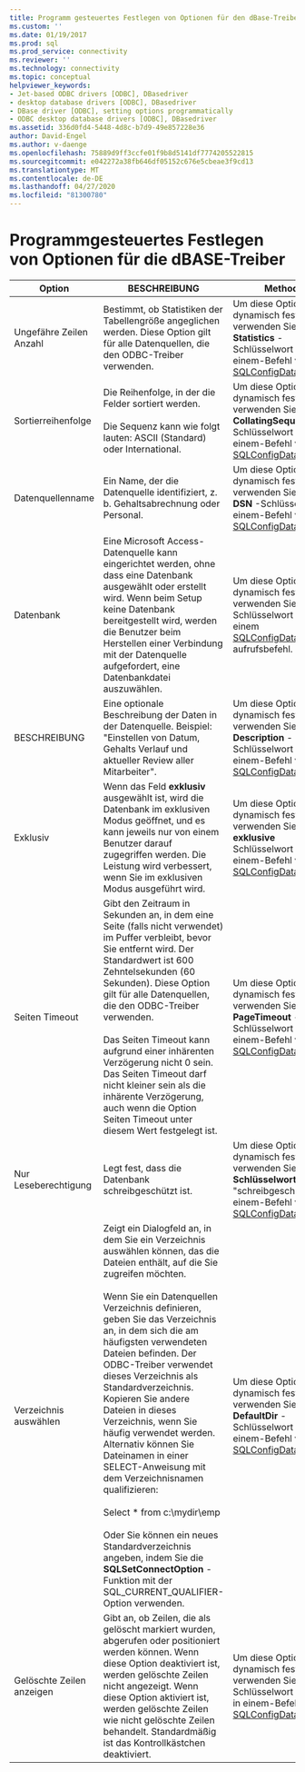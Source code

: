 ```yaml
---
title: Programm gesteuertes Festlegen von Optionen für den dBase-Treiber | Microsoft-Dokumentation
ms.custom: ''
ms.date: 01/19/2017
ms.prod: sql
ms.prod_service: connectivity
ms.reviewer: ''
ms.technology: connectivity
ms.topic: conceptual
helpviewer_keywords:
- Jet-based ODBC drivers [ODBC], DBasedriver
- desktop database drivers [ODBC], DBasedriver
- DBase driver [ODBC], setting options programmatically
- ODBC desktop database drivers [ODBC], DBasedriver
ms.assetid: 336d0fd4-5448-4d8c-b7d9-49e857228e36
author: David-Engel
ms.author: v-daenge
ms.openlocfilehash: 75889d9ff3ccfe01f9b8d5141df7774205522815
ms.sourcegitcommit: e042272a38fb646df05152c676e5cbeae3f9cd13
ms.translationtype: MT
ms.contentlocale: de-DE
ms.lasthandoff: 04/27/2020
ms.locfileid: "81300780"
---
```

# <a name="setting-options-programmatically-for-the-dbase-driver"></a>Programmgesteuertes Festlegen von Optionen für die dBASE-Treiber

|Option|BESCHREIBUNG|Methode|  
|------------|-----------------|------------|  
|Ungefähre Zeilen Anzahl|Bestimmt, ob Statistiken der Tabellengröße angeglichen werden. Diese Option gilt für alle Datenquellen, die den ODBC-Treiber verwenden.|Um diese Option dynamisch festzulegen, verwenden Sie das **Statistics** -Schlüsselwort in einem-Befehl von [SQLConfigDataSource](../../odbc/microsoft/sqlconfigdatasource-dbase-driver.md).|  
|Sortierreihenfolge|Die Reihenfolge, in der die Felder sortiert werden.<br /><br /> Die Sequenz kann wie folgt lauten: ASCII (Standard) oder International.|Um diese Option dynamisch festzulegen, verwenden Sie das **CollatingSequence** -Schlüsselwort in einem-Befehl von [SQLConfigDataSource](../../odbc/microsoft/sqlconfigdatasource-dbase-driver.md).|  
|Datenquellenname|Ein Name, der die Datenquelle identifiziert, z. b. Gehaltsabrechnung oder Personal.|Um diese Option dynamisch festzulegen, verwenden Sie das **DSN** -Schlüsselwort in einem-Befehl von [SQLConfigDataSource](../../odbc/microsoft/sqlconfigdatasource-dbase-driver.md).|  
|Datenbank|Eine Microsoft Access-Datenquelle kann eingerichtet werden, ohne dass eine Datenbank ausgewählt oder erstellt wird. Wenn beim Setup keine Datenbank bereitgestellt wird, werden die Benutzer beim Herstellen einer Verbindung mit der Datenquelle aufgefordert, eine Datenbankdatei auszuwählen.|Um diese Option dynamisch festzulegen, verwenden Sie das Schlüsselwort **DBQ** in einem [SQLConfigDataSource](../../odbc/microsoft/sqlconfigdatasource-dbase-driver.md)-aufrufsbefehl.|  
|BESCHREIBUNG|Eine optionale Beschreibung der Daten in der Datenquelle. Beispiel: "Einstellen von Datum, Gehalts Verlauf und aktueller Review aller Mitarbeiter".|Um diese Option dynamisch festzulegen, verwenden Sie das **Description** -Schlüsselwort in einem-Befehl von [SQLConfigDataSource](../../odbc/microsoft/sqlconfigdatasource-dbase-driver.md).|  
|Exklusiv|Wenn das Feld **exklusiv** ausgewählt ist, wird die Datenbank im exklusiven Modus geöffnet, und es kann jeweils nur von einem Benutzer darauf zugegriffen werden. Die Leistung wird verbessert, wenn Sie im exklusiven Modus ausgeführt wird.|Um diese Option dynamisch festzulegen, verwenden Sie das **exklusive** Schlüsselwort in einem-Befehl von [SQLConfigDataSource](../../odbc/microsoft/sqlconfigdatasource-dbase-driver.md).|  
|Seiten Timeout|Gibt den Zeitraum in Sekunden an, in dem eine Seite (falls nicht verwendet) im Puffer verbleibt, bevor Sie entfernt wird. Der Standardwert ist 600 Zehntelsekunden (60 Sekunden). Diese Option gilt für alle Datenquellen, die den ODBC-Treiber verwenden.<br /><br /> Das Seiten Timeout kann aufgrund einer inhärenten Verzögerung nicht 0 sein. Das Seiten Timeout darf nicht kleiner sein als die inhärente Verzögerung, auch wenn die Option Seiten Timeout unter diesem Wert festgelegt ist.|Um diese Option dynamisch festzulegen, verwenden Sie das **PageTimeout** -Schlüsselwort in einem-Befehl von [SQLConfigDataSource](../../odbc/microsoft/sqlconfigdatasource-dbase-driver.md).|  
|Nur Leseberechtigung|Legt fest, dass die Datenbank schreibgeschützt ist.|Um diese Option dynamisch festzulegen, verwenden Sie **das Schlüsselwort** "schreibgeschützt" in einem-Befehl von [SQLConfigDataSource](../../odbc/microsoft/sqlconfigdatasource-dbase-driver.md).|  
|Verzeichnis auswählen|Zeigt ein Dialogfeld an, in dem Sie ein Verzeichnis auswählen können, das die Dateien enthält, auf die Sie zugreifen möchten.<br /><br /> Wenn Sie ein Datenquellen Verzeichnis definieren, geben Sie das Verzeichnis an, in dem sich die am häufigsten verwendeten Dateien befinden. Der ODBC-Treiber verwendet dieses Verzeichnis als Standardverzeichnis. Kopieren Sie andere Dateien in dieses Verzeichnis, wenn Sie häufig verwendet werden. Alternativ können Sie Dateinamen in einer SELECT-Anweisung mit dem Verzeichnisnamen qualifizieren:<br /><br /> Select \* from c:\mydir\emp<br /><br /> Oder Sie können ein neues Standardverzeichnis angeben, indem Sie die **SQLSetConnectOption** -Funktion mit der SQL_CURRENT_QUALIFIER-Option verwenden.|Um diese Option dynamisch festzulegen, verwenden Sie das **DefaultDir** -Schlüsselwort in einem-Befehl von [SQLConfigDataSource](../../odbc/microsoft/sqlconfigdatasource-dbase-driver.md).|  
|Gelöschte Zeilen anzeigen|Gibt an, ob Zeilen, die als gelöscht markiert wurden, abgerufen oder positioniert werden können. Wenn diese Option deaktiviert ist, werden gelöschte Zeilen nicht angezeigt. Wenn diese Option aktiviert ist, werden gelöschte Zeilen wie nicht gelöschte Zeilen behandelt. Standardmäßig ist das Kontrollkästchen deaktiviert.|Um diese Option dynamisch festzulegen, verwenden Sie das Schlüsselwort **deleted** in einem-Befehl von [SQLConfigDataSource](../../odbc/microsoft/sqlconfigdatasource-dbase-driver.md).|
